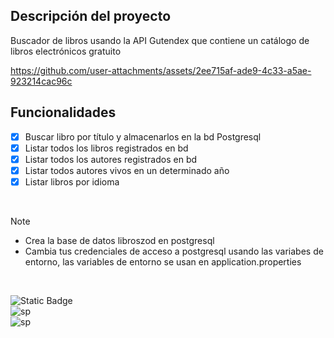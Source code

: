 ## Descripción del proyecto
Buscador de libros usando la API Gutendex que contiene un catálogo de libros electrónicos gratuito


https://github.com/user-attachments/assets/2ee715af-ade9-4c33-a5ae-923214cac96c


## Funcionalidades
- [x] Buscar libro por título y almacenarlos en la bd Postgresql
- [x] Listar todos los libros registrados en bd
- [x] Listar todos los autores registrados en bd
- [x] Listar todos autores vivos en un determinado año
- [x] Listar libros por idioma

</br>

>[!NOTE]
>* Crea la base de datos libroszod en postgresql
>* Cambia tus credenciales de acceso a postgresql usando las variabes de entorno, las variables de entorno se usan en application.properties

</br>

![Static Badge](https://img.shields.io/badge/java-white?style=for-the-badge&logo=openjdk&logoColor=white&labelColor=black)
</br>
![sp](https://img.shields.io/badge/SPRINGBOOT-white?style=for-the-badge&logo=spring&logoColor=white&labelColor=%236DB33F)
</br>
![sp](https://img.shields.io/badge/postgresql-white?style=for-the-badge&logo=postgresql&logoColor=white&labelColor=4169E1)
